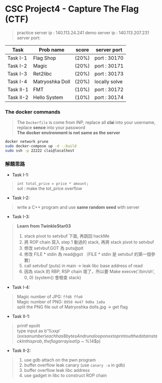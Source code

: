 # CSC Project4 - Capture The Flag (CTF)

> practice server ip : 140.113.24.241
> demo server ip : 140.113.207.231
> server port:

|   Task   | Prob name       | score | server port  |  
|----------|-----------------|-------|--------------|   
| Task I-1   | Flag Shop       | (20%) | port : 30170 |    
| Task I-2   | Magic           | (20%) | port : 30171 |   
| Task I-3   | Ret2libc        | (20%) | port : 30173 |   
| Task I-4   | Matryoshka Doll | (20%) | locally solve |   
| Task II-1  | FMT             | (10%) | port : 30172 |  
| Task II-2  | Hello System    | (10%) | port : 30174 |   

### The docker commands  

> The `Dockerfile` is come from INP, replace all **clai** into your username, replace **sence** into your password  
> **The docker environment is not same as the server**
```bash
docker network prune
sudo docker-compose up -d --build
sudo ssh -p 22222 clai@localhost
```

### 解題思路
 
- Task I-1:       
> `int total_price = price * amount;`   
> sol : make the tot_price overflow    

- Task I-2:      
> write a C++ program and use **same random seed** with server     

- Task I-3:     
> **Learn from TwinkleStar03**     
> 1. stack pivot to setvbuf 下面, 再跳回 hackMe       
> 2. 將 ROP chain 寫入 step 1 動過的 stack, 再將 stack pivot to setvbuf     
> 3. 修改 setvbuf.GOT  為 puts@plt      
> 4. 修改 FILE * stdin 為 read@got （FILE * stdin 是 setvbuf 的第一個參數）     
> 5. call setvbuf (puts) in main -> leak libc base address of read        
> 6. 因為 stack 的 RBP, RSP chain 壞了，所以要 Make execve('/bin/sh', 0, 0) (system() 會檢查 stack)    
    
- Task I-4:    
> Magic number of JPG: `ffd8 ffe0`    
> Magic number of PNG: `8950 4e47 0d0a 1a0a`    
> split the PNG file out of Matryoshka dolls.jpg -> get flag    

- Task II-1:    
> printf epolit    
> type input as b'%xx$p' (xx is a number) each has 8 bytes    
> And run a loop on xx to print out the data in stack    
> In this prob, the flag array is at (%10$p ~ %14$p)     
 
- Task II-2:    
> 1. use gdb attach on the pwn program    
> 2. buffer overflow leak canary (use `canary -a` in gdb)     
> 3. buffer overflow leak libc address    
> 4. use gadget in libc to construct ROP chain   
